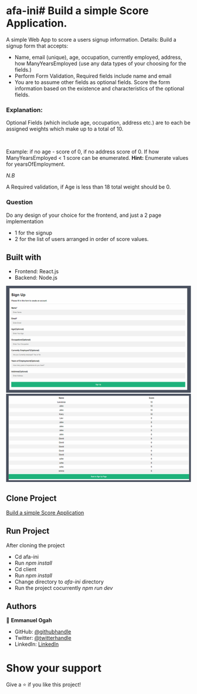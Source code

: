 # afa-ini# Build a simple Score Application.

A simple Web App to score a users signup information. Details:
Build a signup form that accepts:
- Name, email (unique), age, occupation, currently employed, address, how ManyYearsEmployed (use any data types of your choosing for the fields.)
- Perform Form Validation, Required fields include name and email
- You are to assume other fields as optional fields. Score the form information based on the existence and characteristics of the optional fields.

### Explanation:

Optional Fields (which include age, occupation, address etc.) are to each be assigned weights which make up to a total of 10.

<br>

Example: if no age - score of 0, if no address score of 0. If how ManyYearsEmployed < 1 score can be enumerated.
**Hint:** Enumerate values for yearsOfEmployment.

_N.B_

A Required validation, if Age is less than 18 total weight should be 0.

### Question

Do any design of your choice for the frontend, and just a 2 page implementation
- 1 for the signup
- 2 for the list of users arranged in order of score values.

## Built with
- Frontend: React.js
- Backend: Node.js

![screenshot](./signup.png)
![screenshot](./score.png)

## Clone Project

[Build a simple Score Application](https://github.com/Emmy-github-webdev/afa-ini)

## Run Project
After cloning the project
- Cd afa-ini
- Run _npm install_
- Cd client
- Run _npm install_
- Change directory to _afa-ini_ directory
- Run the project cocurrently _npm run dev_

## Authors

👤 **Emmanuel Ogah**

- GitHub: [@githubhandle](https://github.com/githubhandle)
- Twitter: [@twitterhandle](https://twitter.com/twitterhandle)
- LinkedIn: [LinkedIn](https://linkedin.com/in/linkedinhandle)

# Show your support

Give a ⭐️ if you like this project!

